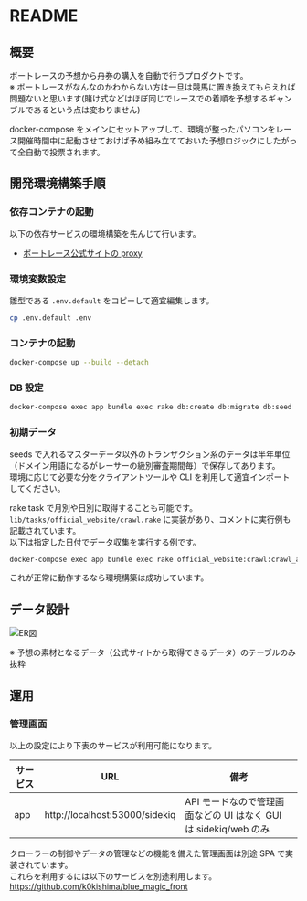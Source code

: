 # README

## 概要

ボートレースの予想から舟券の購入を自動で行うプロダクトです。  
※ ボートレースがなんなのかわからない方は一旦は競馬に置き換えてもらえれば問題ないと思います(賭け式などはほぼ同じでレースでの着順を予想するギャンブルであるという点は変わりません)

docker-compose をメインにセットアップして、環境が整ったパソコンをレース開催時間中に起動させておけば予め組み立てておいた予想ロジックにしたがって全自動で投票されます。

## 開発環境構築手順

### 依存コンテナの起動

以下の依存サービスの環境構築を先んじて行います。

- [ボートレース公式サイトの proxy](https://github.com/k0kishima/boatrace_official_website_proxy)

### 環境変数設定

雛型である `.env.default` をコピーして適宜編集します。

```bash
cp .env.default .env
```

### コンテナの起動

```bash
docker-compose up --build --detach
```

### DB 設定

```bash
docker-compose exec app bundle exec rake db:create db:migrate db:seed
```

### 初期データ

seeds で入れるマスターデータ以外のトランザクション系のデータは半年単位（ドメイン用語になるがレーサーの級別審査期間毎）で保存してあります。  
環境に応じて必要な分をクライアントツールや CLI を利用して適宜インポートしてください。

rake task で月別や日別に取得することも可能です。  
`lib/tasks/official_website/crawl.rake` に実装があり、コメントに実行例も記載されています。  
以下は指定した日付でデータ収集を実行する例です。

```bash
docker-compose exec app bundle exec rake official_website:crawl:crawl_all_data_of_a_day DATE='2022-01-01'
```

これが正常に動作するなら環境構築は成功しています。

## データ設計

![ER図](https://user-images.githubusercontent.com/56298669/125150627-35d0c200-e17c-11eb-84f5-8bf604add30a.png)

※ 予想の素材となるデータ（公式サイトから取得できるデータ）のテーブルのみ抜粋

## 運用

### 管理画面

以上の設定により下表のサービスが利用可能になります。

| サービス | URL                            | 備考                                                             |
| -------- | ------------------------------ | ---------------------------------------------------------------- |
| app      | http://localhost:53000/sidekiq | API モードなので管理画面などの UI はなく GUI は sidekiq/web のみ |

クローラーの制御やデータの管理などの機能を備えた管理画面は別途 SPA で実装されています。  
これらを利用するには以下のサービスを別途利用します。  
https://github.com/k0kishima/blue_magic_front
